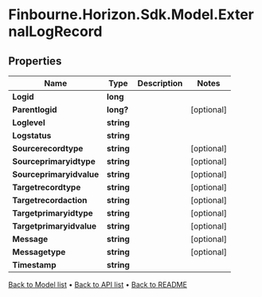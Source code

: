 # Finbourne.Horizon.Sdk.Model.ExternalLogRecord

## Properties

Name | Type | Description | Notes
------------ | ------------- | ------------- | -------------
**Logid** | **long** |  | 
**Parentlogid** | **long?** |  | [optional] 
**Loglevel** | **string** |  | 
**Logstatus** | **string** |  | 
**Sourcerecordtype** | **string** |  | [optional] 
**Sourceprimaryidtype** | **string** |  | [optional] 
**Sourceprimaryidvalue** | **string** |  | [optional] 
**Targetrecordtype** | **string** |  | [optional] 
**Targetrecordaction** | **string** |  | [optional] 
**Targetprimaryidtype** | **string** |  | [optional] 
**Targetprimaryidvalue** | **string** |  | [optional] 
**Message** | **string** |  | [optional] 
**Messagetype** | **string** |  | [optional] 
**Timestamp** | **string** |  | 

[Back to Model list](../README.md#documentation-for-models) &#8226; [Back to API list](../README.md#documentation-for-api-endpoints) &#8226; [Back to README](../README.md)

